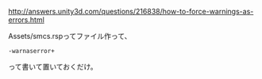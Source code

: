 http://answers.unity3d.com/questions/216838/how-to-force-warnings-as-errors.html

Assets/smcs.rspってファイル作って、
```
-warnaserror+
```
って書いて置いておくだけ。
